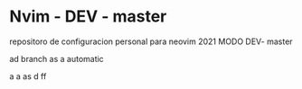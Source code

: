 # Nvim - DEV - master

repositoro de configuracion personal para neovim 2021
MODO DEV- master

ad branch as a
automatic

a a  as d ff
